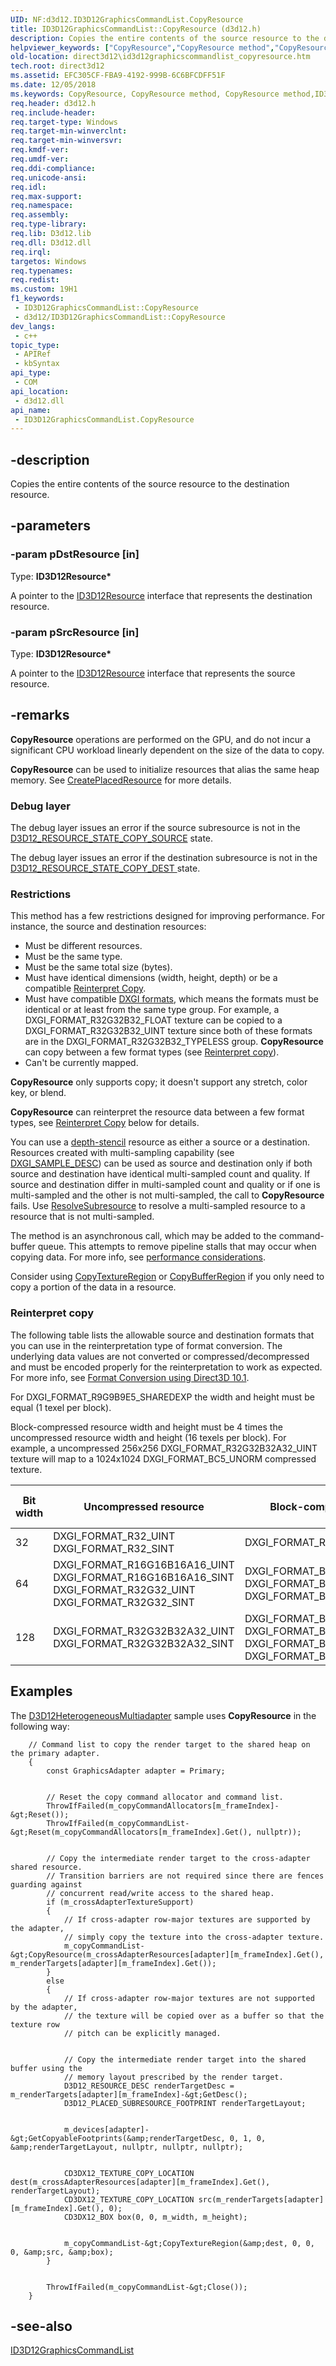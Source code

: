 ```yaml
---
UID: NF:d3d12.ID3D12GraphicsCommandList.CopyResource
title: ID3D12GraphicsCommandList::CopyResource (d3d12.h)
description: Copies the entire contents of the source resource to the destination resource.
helpviewer_keywords: ["CopyResource","CopyResource method","CopyResource method","ID3D12GraphicsCommandList interface","ID3D12GraphicsCommandList interface","CopyResource method","ID3D12GraphicsCommandList.CopyResource","ID3D12GraphicsCommandList::CopyResource","d3d12/ID3D12GraphicsCommandList::CopyResource","direct3d12.id3d12graphicscommandlist_copyresource"]
old-location: direct3d12\id3d12graphicscommandlist_copyresource.htm
tech.root: direct3d12
ms.assetid: EFC305CF-FBA9-4192-999B-6C6BFCDFF51F
ms.date: 12/05/2018
ms.keywords: CopyResource, CopyResource method, CopyResource method,ID3D12GraphicsCommandList interface, ID3D12GraphicsCommandList interface,CopyResource method, ID3D12GraphicsCommandList.CopyResource, ID3D12GraphicsCommandList::CopyResource, d3d12/ID3D12GraphicsCommandList::CopyResource, direct3d12.id3d12graphicscommandlist_copyresource
req.header: d3d12.h
req.include-header: 
req.target-type: Windows
req.target-min-winverclnt: 
req.target-min-winversvr: 
req.kmdf-ver: 
req.umdf-ver: 
req.ddi-compliance: 
req.unicode-ansi: 
req.idl: 
req.max-support: 
req.namespace: 
req.assembly: 
req.type-library: 
req.lib: D3d12.lib
req.dll: D3d12.dll
req.irql: 
targetos: Windows
req.typenames: 
req.redist: 
ms.custom: 19H1
f1_keywords:
 - ID3D12GraphicsCommandList::CopyResource
 - d3d12/ID3D12GraphicsCommandList::CopyResource
dev_langs:
 - c++
topic_type:
 - APIRef
 - kbSyntax
api_type:
 - COM
api_location:
 - d3d12.dll
api_name:
 - ID3D12GraphicsCommandList.CopyResource
---
```


## -description

Copies the entire contents of the source resource to the destination resource.

## -parameters

### -param pDstResource [in]

Type: <b>ID3D12Resource*</b>

A pointer to the <a href="/windows/win32/api/d3d12/nn-d3d12-id3d12resource">ID3D12Resource</a> interface that represents the destination resource.

### -param pSrcResource [in]

Type: <b>ID3D12Resource*</b>

A pointer to the <a href="/windows/win32/api/d3d12/nn-d3d12-id3d12resource">ID3D12Resource</a> interface that represents the source resource.

## -remarks

<b>CopyResource</b> operations are performed on the GPU, and do not incur a significant CPU workload linearly dependent on the size of the data to copy.

<b>CopyResource</b> can be used to initialize resources that alias the same heap memory. See <a href="/windows/win32/api/d3d12/nf-d3d12-id3d12device-createplacedresource">CreatePlacedResource</a> for more details.

### Debug layer

The debug layer issues an error if the source subresource is not in the <a href="/windows/win32/api/d3d12/ne-d3d12-d3d12_resource_states">D3D12_RESOURCE_STATE_COPY_SOURCE</a> state.

The debug layer issues an error if the destination subresource is not in the <a href="/windows/win32/api/d3d12/ne-d3d12-d3d12_resource_states">D3D12_RESOURCE_STATE_COPY_DEST </a> state.

### Restrictions

This method has a few restrictions designed for improving performance. For instance, the source and destination resources:

<ul>
<li>Must be different resources.</li>
<li>Must be the same type.</li>
<li>Must be the same total size (bytes).</li>
<li>Must have identical dimensions (width, height, depth) or be a compatible <a href="#reinterpret-copy">Reinterpret Copy</a>.</li>
<li>Must have compatible <a href="/windows/win32/api/dxgiformat/ne-dxgiformat-dxgi_format">DXGI formats</a>, which means the formats must be identical or at least from the same type group. For example, a DXGI_FORMAT_R32G32B32_FLOAT texture can be copied to a DXGI_FORMAT_R32G32B32_UINT texture since both of these formats are in the DXGI_FORMAT_R32G32B32_TYPELESS group. <b>CopyResource</b> can copy between a few format types (see <a href="#reinterpret-copy">Reinterpret copy</a>). 
</li>
<li>Can't be currently mapped.</li>
</ul>

<b>CopyResource</b> only supports copy; it doesn't support any stretch, color key, or blend.

<b>CopyResource</b> can reinterpret the resource data between a few format types, see <a href="#reinterpret-copy">Reinterpret Copy</a> below for details.

You can use a <a href="/windows/win32/api/d3d11/ne-d3d11-d3d11_bind_flag">depth-stencil</a> resource as either a source or a destination. Resources created with multi-sampling capability (see <a href="/windows/win32/api/dxgicommon/ns-dxgicommon-dxgi_sample_desc">DXGI_SAMPLE_DESC</a>) can be used as source and destination only if both source and destination have identical multi-sampled count and quality. If source and destination differ in multi-sampled count and quality or if one is multi-sampled and the other is not multi-sampled, the call to <b>CopyResource</b> fails. Use <a href="/windows/win32/api/d3d12/nf-d3d12-id3d12graphicscommandlist-resolvesubresource">ResolveSubresource</a> to resolve a multi-sampled resource to a resource that is not multi-sampled.

The method is an asynchronous call, which may be added to the command-buffer queue. This attempts to remove pipeline stalls that may occur when copying data. For more info, see <a href="/windows/win32/direct3d10/d3d10-graphics-programming-guide-resources-mapping">performance considerations</a>.

Consider using <a href="/windows/win32/api/d3d12/nf-d3d12-id3d12graphicscommandlist-copytextureregion">CopyTextureRegion</a> or <a href="/windows/win32/api/d3d12/nf-d3d12-id3d12graphicscommandlist-copybufferregion">CopyBufferRegion</a> if you only need to copy a portion of the data in a resource.

### Reinterpret copy

The following table lists the allowable source and destination formats that you can use in the reinterpretation type of format conversion. The underlying data values are not converted or compressed/decompressed and must be encoded properly for the reinterpretation to work as expected. For more info, see <a href="/windows/desktop/direct3d10/d3d10-graphics-programming-guide-resources-block-compression">Format Conversion using Direct3D 10.1</a>.

For DXGI\_FORMAT\_R9G9B9E5\_SHAREDEXP the width and height must be equal (1 texel per block).

Block-compressed resource width and height must be 4 times the uncompressed resource width and height (16 texels per block).  For example, a uncompressed 256x256 DXGI\_FORMAT\_R32G32B32A32\_UINT texture will map to a 1024x1024 DXGI\_FORMAT\_BC5\_UNORM compressed texture.

| Bit width | Uncompressed resource                                                                                                                                               | Block-compressed resource                                                                                                                                           | Width / height difference    |
|-----------|---------------------------------------------------------------------------------------------------------------------------------------------------------------------|---------------------------------------------------------------------------------------------------------------------------------------------------------------------|-------|
| 32        | DXGI\_FORMAT\_R32\_UINT<br/> DXGI\_FORMAT\_R32\_SINT<br/>                                                                                               | DXGI\_FORMAT\_R9G9B9E5\_SHAREDEXP                                                                                                                                   | 1:1 |
| 64        | DXGI\_FORMAT\_R16G16B16A16\_UINT<br/> DXGI\_FORMAT\_R16G16B16A16\_SINT<br/> DXGI\_FORMAT\_R32G32\_UINT<br/> DXGI\_FORMAT\_R32G32\_SINT<br/> | DXGI\_FORMAT\_BC1\_UNORM\[\_SRGB\]<br/> DXGI\_FORMAT\_BC4\_UNORM<br/> DXGI\_FORMAT\_BC4\_SNORM<br/>                                               | 1:4 |
| 128       | DXGI\_FORMAT\_R32G32B32A32\_UINT<br/> DXGI\_FORMAT\_R32G32B32A32\_SINT<br/>                                                                             | DXGI\_FORMAT\_BC2\_UNORM\[\_SRGB\]<br/> DXGI\_FORMAT\_BC3\_UNORM\[\_SRGB\]<br/> DXGI\_FORMAT\_BC5\_UNORM<br/> DXGI\_FORMAT\_BC5\_SNORM<br/> | 1:4 |

## Examples

The <a href="/windows/win32/direct3d12/working-samples">D3D12HeterogeneousMultiadapter</a> sample uses <b>CopyResource</b> in the following way: 


``` syntax
	// Command list to copy the render target to the shared heap on the primary adapter. 
 	{ 
 		const GraphicsAdapter adapter = Primary; 
 
 
 		// Reset the copy command allocator and command list. 
 		ThrowIfFailed(m_copyCommandAllocators[m_frameIndex]-&gt;Reset()); 
 		ThrowIfFailed(m_copyCommandList-&gt;Reset(m_copyCommandAllocators[m_frameIndex].Get(), nullptr)); 
 
 
 		// Copy the intermediate render target to the cross-adapter shared resource. 
 		// Transition barriers are not required since there are fences guarding against 
 		// concurrent read/write access to the shared heap. 
 		if (m_crossAdapterTextureSupport) 
 		{ 
 			// If cross-adapter row-major textures are supported by the adapter, 
 			// simply copy the texture into the cross-adapter texture. 
 			m_copyCommandList-&gt;CopyResource(m_crossAdapterResources[adapter][m_frameIndex].Get(), m_renderTargets[adapter][m_frameIndex].Get()); 
 		} 
 		else 
 		{ 
 			// If cross-adapter row-major textures are not supported by the adapter, 
 			// the texture will be copied over as a buffer so that the texture row 
 			// pitch can be explicitly managed. 
 
 
 			// Copy the intermediate render target into the shared buffer using the 
 			// memory layout prescribed by the render target. 
 			D3D12_RESOURCE_DESC renderTargetDesc = m_renderTargets[adapter][m_frameIndex]-&gt;GetDesc(); 
 			D3D12_PLACED_SUBRESOURCE_FOOTPRINT renderTargetLayout; 
 
 
 			m_devices[adapter]-&gt;GetCopyableFootprints(&amp;renderTargetDesc, 0, 1, 0, &amp;renderTargetLayout, nullptr, nullptr, nullptr); 
 
 
 			CD3DX12_TEXTURE_COPY_LOCATION dest(m_crossAdapterResources[adapter][m_frameIndex].Get(), renderTargetLayout); 
 			CD3DX12_TEXTURE_COPY_LOCATION src(m_renderTargets[adapter][m_frameIndex].Get(), 0); 
 			CD3DX12_BOX box(0, 0, m_width, m_height); 
 
 
 			m_copyCommandList-&gt;CopyTextureRegion(&amp;dest, 0, 0, 0, &amp;src, &amp;box); 
		} 

 
		ThrowIfFailed(m_copyCommandList-&gt;Close()); 
	} 

```


## -see-also

<a href="/windows/win32/api/d3d12/nn-d3d12-id3d12graphicscommandlist">ID3D12GraphicsCommandList</a>
